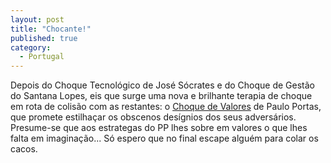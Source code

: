 ```yaml
---
layout: post
title: "Chocante!"
published: true
category:
  - Portugal
---
```


Depois do Choque Tecnológico de José Sócrates e do Choque de Gestão do
Santana Lopes, eis que surge uma nova e brilhante terapia de choque em
rota de colisão com as restantes: o [Choque de Valores] de Paulo Portas,
que promete estilhaçar os obscenos desígnios dos seus adversários.
Presume-se que aos estrategas do PP lhes sobre em valores o que lhes
falta em imaginação... Só espero que no final escape alguém para colar
os cacos.

  [Choque de Valores]: http://ultimahora.publico.pt/shownews.asp?id=1214519
